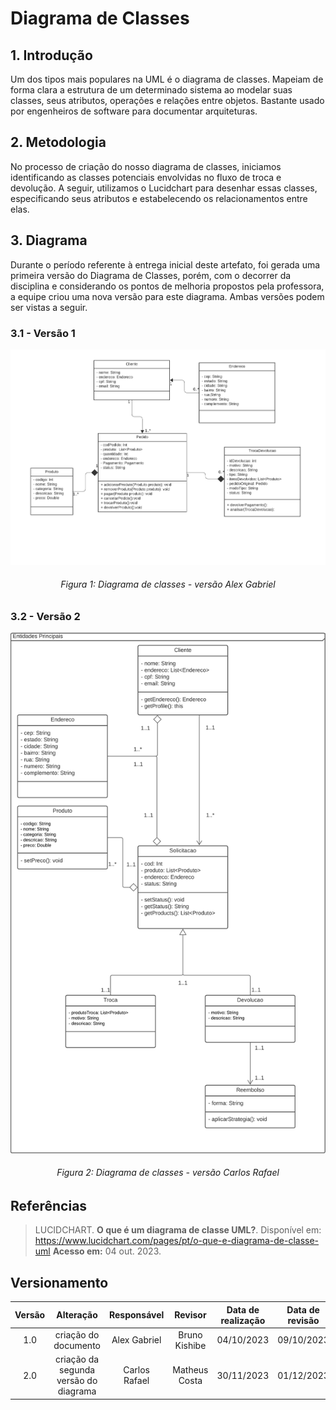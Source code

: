 # Diagrama de Classes

## 1. Introdução

Um dos tipos mais populares na UML é o diagrama de classes. Mapeiam de forma clara a estrutura de um determinado sistema ao modelar suas classes, seus atributos, operações e relações entre objetos. Bastante usado por engenheiros de software para documentar arquiteturas.

## 2. Metodologia

No processo de criação do nosso diagrama de classes, iniciamos identificando as classes potenciais envolvidas no fluxo de troca e devolução. A seguir, utilizamos o Lucidchart para desenhar essas classes, especificando seus atributos e estabelecendo os relacionamentos entre elas.

## 3. Diagrama

Durante o período referente à entrega inicial deste artefato, foi gerada uma primeira versão do Diagrama de Classes, porém, com o decorrer da disciplina e considerando os pontos de melhoria propostos pela professora, a equipe criou uma nova versão para este diagrama. Ambas versões podem ser vistas a seguir.

### 3.1 - Versão 1

![Diagrama de Classes1](../Assets/modelagem/diagramaClasse/class_diagram_v1.png)

<h6 align = "center">Figura 1: Diagrama de classes - versão Alex Gabriel</h6>

### 3.2 - Versão 2

![Diagrama de Classes2](../Assets/modelagem/diagramaClasse/class_diagram_v2.png)

<h6 align = "center">Figura 2: Diagrama de classes - versão Carlos Rafael</h6>

## Referências

> LUCIDCHART. **O que é um diagrama de classe UML?**. Disponível em: https://www.lucidchart.com/pages/pt/o-que-e-diagrama-de-classe-uml **Acesso em:** 04 out. 2023.

## Versionamento

| Versão |               Alteração               |  Responsável  |    Revisor    | Data de realização | Data de revisão |
| :----: | :-----------------------------------: | :-----------: | :-----------: | :----------------: | :-------------: |
|  1.0   |         criação do documento          | Alex Gabriel  | Bruno Kishibe |     04/10/2023     |   09/10/2023    |
|  2.0   | criação da segunda versão do diagrama | Carlos Rafael |  Matheus Costa  |     30/11/2023     |   01/12/2023     |
